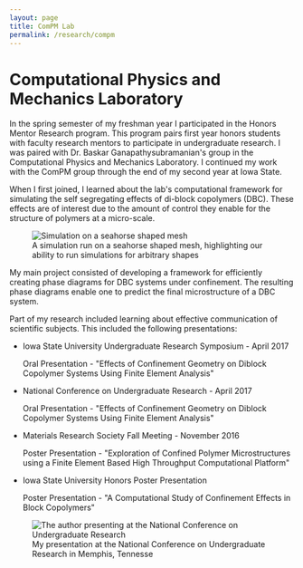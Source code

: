 ```yaml
---
layout: page
title: ComPM Lab
permalink: /research/compm
---
```


# Computational Physics and Mechanics Laboratory


In the spring semester of my freshman year I participated in the Honors Mentor Research program. This program pairs first year honors students with faculty research mentors to participate in undergraduate research. I was paired with Dr. Baskar Ganapathysubramanian's group in the Computational Physics and Mechanics Laboratory. I continued my work with the ComPM group through the end of my second year at Iowa State.

When I first joined, I learned about the lab's computational framework for simulating the self segregating effects of di-block copolymers (DBC). These effects are of interest due to the amount of control they enable for the structure of polymers at a micro-scale. 

<figure>
	<img src="{{ site.baseurl }}/assets/seahorse.png" alt="Simulation on a seahorse shaped mesh"/>
	<figcaption>A simulation run on a seahorse shaped mesh, highlighting our ability to run simulations for arbitrary shapes</figcaption>
</figure>


My main project consisted of developing a framework for efficiently creating phase diagrams for DBC systems under confinement. The resulting phase diagrams enable one to predict the final microstructure of a DBC system. 

Part of my research included learning about effective communication of scientific subjects. This included the following presentations:

* Iowa State University Undergraduate Research Symposium - April 2017
   
   Oral Presentation - "Effects of Confinement Geometry on Diblock Copolymer Systems Using Finite Element Analysis"

* National Conference on Undergraduate Research - April 2017

   Oral Presentation - "Effects of Confinement Geometry on Diblock Copolymer Systems Using Finite Element Analysis" 

* Materials Research Society Fall Meeting - November 2016

   Poster Presentation - "Exploration of Confined Polymer Microstructures using a Finite Element Based High Throughput Computational Platform"


* Iowa State University Honors Poster Presentation

   Poster Presentation - "A Computational Study of Confinement Effects in Block Copolymers"

<figure>
	<img src="{{ site.baseurl }}/assets/ncur.JPG" alt="The author presenting at the National Conference on Undergraduate Research"/>
	<figcaption>My presentation at the National Conference on Undergraduate Research in Memphis, Tennesse</figcaption>
</figure>
